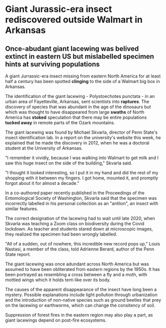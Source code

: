 # **Giant** **Jurassic-era** insect rediscovered outside Walmart in Arkansas

## Once-abudant giant **lacewing** was belived extinct in eastern US but **mislabelled** **specimen** **hints** at surviving populations

A giant Jurrassic-era insect missing from eastern North America for at least half a century has been spotted **clinging** to the side of a Walmart big box in Arkansas.

The identification of the giant lacewing - Polystoechotes punctata - in an urban area of Fayetteville, Arkansas, sent scientists into **raptures**. The discovery of species that was abundant in the age of the dinosaurs but which was thought to have disappeared from large **swaths** of North America has **stoked** speculation that there may be entire populations **tucked away** in remote parts of the Ozark mountains.

The giant lacewing was found by Michael Skvarla, director of Penn State's insect identification lab. In a report on the university's website this week, he explained that he made the discovery in 2012, when he was a doctoral student at the University of Arkansas.

"I remember it vividly, because I was walking into Walmart to get milk and I saw this huge insect on the side of the building," Skvarla said.

"I thought it looked interesting, so I put it in my hand and did the rest of my shopping with it between my fingers. I got home, mounted it, and promptly forgot about it for almost a decade."

In a co-authored paper recently published in the Proceedings of the Entomological Society of Washington, Skvarla said that the specimen was incorrectly labelled in his personal collection as an "antlion", an insect with similar features.

The correct designation of the lacewing had to wait until late 2020, when Skvarla was teaching a Zoom class on biodiversity during the Covid lockdown. As teacher and students stared down at microscopic images, they realized the specimen had been wrongly labelled.

"All of a sudden, out of nowhere, this incredible new record pops up," Louis Nastasi, a member of the class, told Adrienne Berard, author of the Penn State report.

The giant lacewing was once adundant across North America but was assumed to have been obliterated from eastern regions by the 1950s. It has been portrayed as resembling a cross between a fly and a moth, with mottled wings which it holds tent-like over its body.

The causes of the apparent disappearance of the insect have long been a mystery. Possible explanations include light pollution through urbanization and the introduction of non-native species such as ground beetles that prey on the lacewing or earthworms, which can change the consitency of soil.

Suppression of forest fires in the eastern region may also play a part, as giant lacewings depend on post-fire ecosystems.